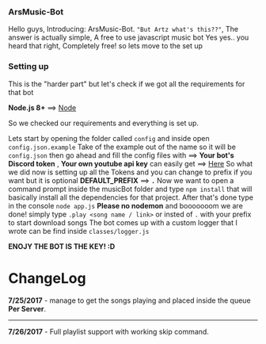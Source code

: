 ### ArsMusic-Bot
Hello guys, Introducing: ArsMusic-Bot.
`"But Artz what's this??"`, The answer is actually simple, A free to use javascript music bot
Yes yes.. you heard that right, Completely free! so lets move to the set up

### Setting up
This is the "harder part" but let's check if we got all the requirements for that bot

**Node.js 8+** ==> [Node](https://nodejs.org/en/)

So we checked our requirements and everything is set up.

Lets start by opening the folder called `config` and inside open `config.json.example`
Take of the example out of the name so it will be `config.json` then go ahead and fill the config files
with ==> **Your bot's Discord token** , **Your own youtube api key** can easily get ==> [Here](https://console.developers.google.com/)
So what we did now is setting up all the Tokens and you can change to prefix if you want but it is optional
**DEFAULT_PREFIX** ==> **`.`** Now we want to open a command prompt inside the musicBot folder and type
`npm install` that will basically install all the dependencies for that project.
After that's done type in the console `node app.js` **Please no nodemon**
and booooooom we are done! simply type `.play <song name / link>` or insted of `.` with your prefix to start download songs
The bot comes up with a custom logger that I wrote can be find inside `classes/logger.js`

__ENOJY THE BOT IS THE KEY! :D__
# ChangeLog
__**7/25/2017**__ - manage to get the songs playing and placed inside the queue **Per Server**.
___
__**7/26/2017**__ - Full playlist support with working skip command.
